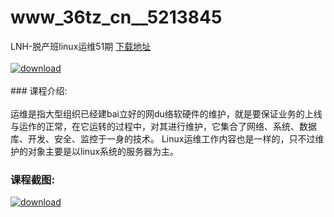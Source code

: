 # www_36tz_cn__5213845
LNH-脱产班linux运维51期
[下载地址](http://www.36tz.cn/article/5213845 "下载地址")
<br/></br>[![download](http://36tz.cn/muke_img/2020_06_1-64-300x196.png "下载地址")](http://www.36tz.cn/article/5213845 "下载地址")
<br/></br>### 课程介绍:<br/></br>运维是指大型组织已经建bai立好的网du络软硬件的维护，就是要保证业务的上线与运作的正常，在它运转的过程中，对其进行维护，它集合了网络、系统、数据库、开发、安全、监控于一身的技术。
Linux运维工作内容也是一样的，只不过维护的对象主要是以linux系统的服务器为主。

### 课程截图:
[![download](http://36tz.cn/muke_img/2020_06_2-71.png "下载地址")](http://www.36tz.cn/article/5213845 "下载地址")

